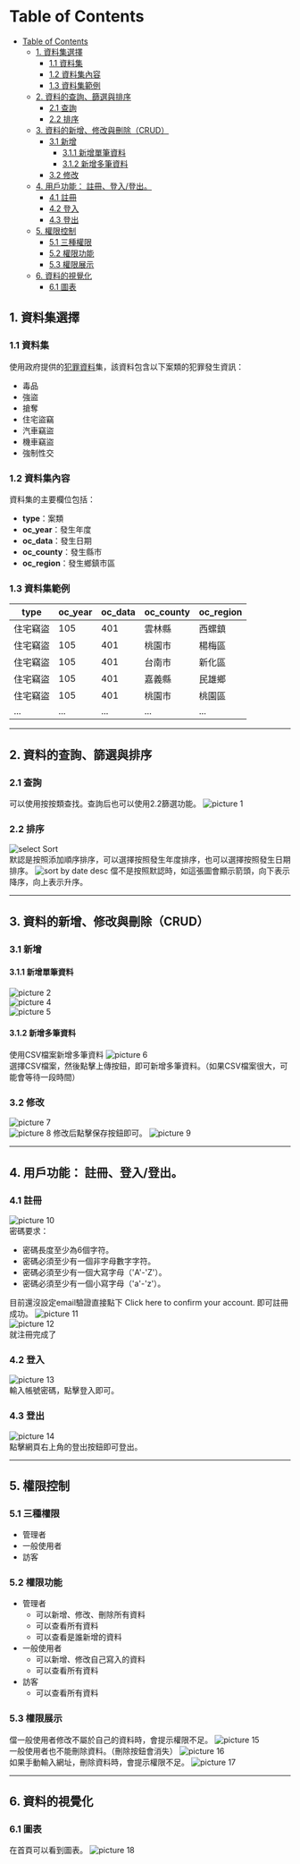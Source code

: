 # Table of Contents
- [Table of Contents](#table-of-contents)
  - [1. 資料集選擇](#1-資料集選擇)
    - [1.1 資料集](#11-資料集)
    - [1.2 資料集內容](#12-資料集內容)
    - [1.3 資料集範例](#13-資料集範例)
  - [2. 資料的查詢、篩選與排序](#2-資料的查詢篩選與排序)
    - [2.1 查詢](#21-查詢)
    - [2.2 排序](#22-排序)
  - [3. 資料的新增、修改與刪除（CRUD）](#3-資料的新增修改與刪除crud)
    - [3.1 新增](#31-新增)
      - [3.1.1 新增單筆資料](#311-新增單筆資料)
      - [3.1.2 新增多筆資料](#312-新增多筆資料)
    - [3.2 修改](#32-修改)
  - [4. 用戶功能： 註冊、登入/登出。](#4-用戶功能-註冊登入登出)
    - [4.1 註冊](#41-註冊)
    - [4.2 登入](#42-登入)
    - [4.3 登出](#43-登出)
  - [5. 權限控制](#5-權限控制)
    - [5.1 三種權限](#51-三種權限)
    - [5.2 權限功能](#52-權限功能)
    - [5.3 權限展示](#53-權限展示)
  - [6. 資料的視覺化](#6-資料的視覺化)
    - [6.1 圖表](#61-圖表)
  

## 1. 資料集選擇

### 1.1 資料集
使用政府提供的[犯罪資料](https://data.gov.tw/dataset/14200)集，該資料包含以下案類的犯罪發生資訊：
- 毒品
- 強盜
- 搶奪
- 住宅盜竊
- 汽車竊盜
- 機車竊盜
- 強制性交

### 1.2 資料集內容
資料集的主要欄位包括：
- **type**：案類
- **oc_year**：發生年度
- **oc_data**：發生日期
- **oc_county**：發生縣市
- **oc_region**：發生鄉鎮市區

### 1.3 資料集範例
| type     | oc_year | oc_data | oc_county | oc_region |
| -------- | ------- | ------- | --------- | --------- |
| 住宅竊盜 | 105     | 401     | 雲林縣    | 西螺鎮    |
| 住宅竊盜 | 105     | 401     | 桃園市    | 楊梅區    |
| 住宅竊盜 | 105     | 401     | 台南市    | 新化區    |
| 住宅竊盜 | 105     | 401     | 嘉義縣    | 民雄鄉    |
| 住宅竊盜 | 105     | 401     | 桃園市    | 桃園區    |
| ...      | ...     | ...     | ...       | ...       |

---

## 2. 資料的查詢、篩選與排序
### 2.1 查詢
可以使用按按類查找。查詢后也可以使用2.2篩選功能。
![picture 1](images/6ecb5388915f61c557d0628eb274f36425ff78933e0062576310c4c1f255f352.png)
### 2.2 排序
![select Sort](images/719963a3d402658109cbecfff764e76bc420890a0c57f1d2267b4c31320ae522.png)  
默認是按照添加順序排序，可以選擇按照發生年度排序，也可以選擇按照發生日期排序。
![sort by date desc](image.png)
儅不是按照默認時，如這張圖會顯示箭頭，向下表示降序，向上表示升序。

---

## 3. 資料的新增、修改與刪除（CRUD）
### 3.1 新增
#### 3.1.1 新增單筆資料
![picture 2](images/a9f4f3b0134ed1ad3d2e0ca17ea4dce5d0b371437c76b70aaba0251216ff7383.png)  
![picture 4](images/1db3a6c93d508e60d62b7a3b62c1c628548e6bceb25e05dc11b095e78cc89b3f.png)  
![picture 5](images/65c3f94a624037d27bef7a0980ac90c098367c948874a26626015d2371f82fb6.png)
#### 3.1.2 新增多筆資料
使用CSV檔案新增多筆資料
![picture 6](images/0afc806ec231b98e3dd80c327d1134486a4e58443ecc01f459551d885576610a.png)  
選擇CSV檔案，然後點擊上傳按鈕，即可新增多筆資料。（如果CSV檔案很大，可能會等待一段時間）
### 3.2 修改
![picture 7](images/f9dbea26260363ff1bea1137d29d95ab91cb94704f8970163e7db13d1a1652be.png)  
![picture 8](images/f1ac07426968127b9cde9eb80c2f1f7ddb5f99e9a3068efd53509a7732c9c47a.png)
修改后點擊保存按鈕即可。
![picture 9](images/f925f5eff075781ab4e50c3ff0cbe81edb532e98125535a31c9e0292c157c2bf.png)  

---

## 4. 用戶功能： 註冊、登入/登出。
### 4.1 註冊
![picture 10](images/b288bc6703fd24f558df472a75367148530dd04fe6166c277126a1d9e7622367.png)  
密碼要求：
- 密碼長度至少為6個字符。
- 密碼必須至少有一個非字母數字字符。
- 密碼必須至少有一個大寫字母（'A'-'Z'）。
- 密碼必須至少有一個小寫字母（'a'-'z'）。

目前還沒設定email驗證直接點下 Click here to confirm your account. 即可註冊成功。
![picture 11](images/ce05a75dc3cefe04c8fd84634a76cfea0d92ce359e0bdc79d3f0795e4004cef5.png)  
![picture 12](images/e0627098d621322e4236c1bcf06ed20e263c4fdf6d92fe2b7e42857b4ee531e5.png)  
就注冊完成了
### 4.2 登入
![picture 13](images/9e77b04ef1ceb90615453ba5d54868192ea3c34e999d43cd8daa287af44607a8.png)  
輸入帳號密碼，點擊登入即可。

### 4.3 登出
![picture 14](images/551375c6d7a10ccb6d2a3730c4b067bd40d59ad27eac5f346ac2448cc891b2bb.png)  
點擊網頁右上角的登出按鈕即可登出。


---


## 5. 權限控制
### 5.1 三種權限
- 管理者
- 一般使用者
- 訪客
### 5.2 權限功能
- 管理者
  - 可以新增、修改、刪除所有資料
  - 可以查看所有資料
  - 可以查看是誰新增的資料
- 一般使用者
  - 可以新增、修改自己寫入的資料
  - 可以查看所有資料
- 訪客
  - 可以查看所有資料

### 5.3 權限展示
儅一般使用者修改不屬於自己的資料時，會提示權限不足。
![picture 15](images/e09d9a2af97b0821b5056986b936070c6cd0d8f0a07e437fbe33676e5db478ed.png)  
一般使用者也不能刪除資料。（刪除按鈕會消失）
![picture 16](images/71315643e1a49e2baf5c5d017d82d02ad9284ea480f0fbd56a02a75786ee602c.png)  
如果手動輸入網址，刪除資料時，會提示權限不足。
![picture 17](images/8e1e2c04e21a7069c51bc59e3a85996dc878db74054e265c056812630d5f3f2e.png)

---

## 6. 資料的視覺化
### 6.1 圖表
在首頁可以看到圖表。
![picture 18](images/476d56cd46e0e2a83162df27e137ce7835941f04ba24c2dd1998853c7a3279db.png)  